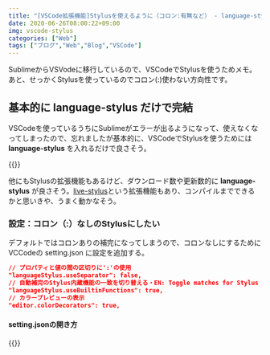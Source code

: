 ```yaml
---
title: "[VSCode拡張機能]Stylusを使えるように（コロン:有無など） - language-stylus"
date: 2020-06-26T08:00:22+09:00
img: vscode-stylus
categories: ["Web"]
tags: ["ブログ","Web","Blog","VSCode"]
---
```


SublimeからVSVodeに移行しているので、VSCodeでStylusを使うためメモ。あと、せっかくStylusを使っているのでコロン(:)使わない方向性です。

## 基本的に language-stylus だけで完結

VSCodeを使っているうちにSublimeがエラーが出るようになって、使えなくなってしまったので、忘れましたが基本的に、VSCodeでStylusを使うためには **language-stylus** を入れるだけで良さそう。

{{<blogcard url="https://marketplace.visualstudio.com/items?itemName=sysoev.language-stylus">}}

他にもStylusの拡張機能もあるけど、ダウンロード数や更新数的に **language-stylus** が良さそう。[live-stylus](https://marketplace.visualstudio.com/items?itemName=ajanuw.live-stylus)という拡張機能もあり、コンパイルまでできるかと思いきや、うまく動かなそう。

### 設定：コロン（:）なしのStylusにしたい

デフォルトではコロンありの補完になってしまうので、コロンなしにするためにVCCodeの setting.json に設定を追加する。

```json
// プロパティと値の間の区切りに':'の使用
"languageStylus.useSeparator": false,
// 自動補完のStylus内蔵機能の一致を切り替える・EN: Toggle matches for Stylus Builtin Functions on autocomplete
"languageStylus.useBuiltinFunctions": true,
// カラープレビューの表示
"editor.colorDecorators": true,
```

#### setting.jsonの開き方

{{<blogcard url="https://2001y.me/blog/web/vscode-settingsjson/">}}